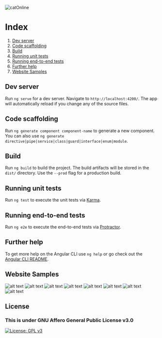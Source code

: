 ![catOnline](https://github.com/indusOnline/catOnline/tree/master/images/logo.png) <br>

# Index
1. [Dev server](#dev-server)
2. [Code scaffolding](#code-scaffolding)
3. [Build](#build)
4. [Running unit tests](#running-unit-tests)
5. [Running end-to-end tests](#running-end-to-end-tests)
6. [Further help](#further-help)
7. [Website Samples](#website-samples)

## Dev server
Run `ng serve` for a dev server. Navigate to `http://localhost:4200/`. The app will automatically reload if you change any of the source files.

## Code scaffolding
Run `ng generate component component-name` to generate a new component. You can also use `ng generate directive|pipe|service|class|guard|interface|enum|module`.

## Build
Run `ng build` to build the project. The build artifacts will be stored in the `dist/` directory. Use the `--prod` flag for a production build.

## Running unit tests
Run `ng test` to execute the unit tests via [Karma](https://karma-runner.github.io).

## Running end-to-end tests
Run `ng e2e` to execute the end-to-end tests via [Protractor](http://www.protractortest.org/).

## Further help
To get more help on the Angular CLI use `ng help` or go check out the [Angular CLI README](https://github.com/angular/angular-cli/blob/master/README.md).

## Website Samples
![alt text](https://github.com/DevilDipan/Angular-Project_Internship/blob/master/images/1.png)
![alt text](https://github.com/DevilDipan/Angular-Project_Internship/blob/master/images/2.png)
![alt text](https://github.com/DevilDipan/Angular-Project_Internship/blob/master/images/3.png)
![alt text](https://github.com/DevilDipan/Angular-Project_Internship/blob/master/images/4.png)
![alt text](https://github.com/DevilDipan/Angular-Project_Internship/blob/master/images/5.png)
![alt text](https://github.com/DevilDipan/Angular-Project_Internship/blob/master/images/6.png)
![alt text](https://github.com/DevilDipan/Angular-Project_Internship/blob/master/images/7.png)
![alt text](https://github.com/DevilDipan/Angular-Project_Internship/blob/master/images/8.png)

## License
### This is under GNU Affero General Public License v3.0
[![License: GPL v3](https://img.shields.io/badge/License-GPLv3-blue.svg)](https://github.com/DevilDipan/Angular-Project_Internship/blob/master/LICENSE)
